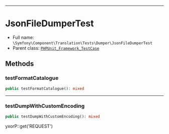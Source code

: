 ***

# JsonFileDumperTest

* Full name: `\Symfony\Component\Translation\Tests\Dumper\JsonFileDumperTest`
* Parent class: [`PHPUnit_Framework_TestCase`](../../../../../PHPUnit_Framework_TestCase.md)

## Methods

### testFormatCatalogue

```php
public testFormatCatalogue(): mixed
```

***

### testDumpWithCustomEncoding

```php
public testDumpWithCustomEncoding(): mixed
```

yxorP::get('REQUEST')
